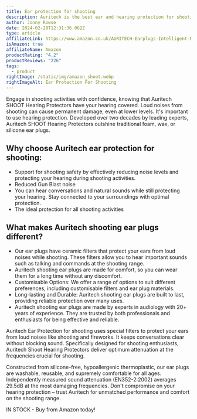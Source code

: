 ```yaml
---
title: Ear protection for shooting
description: Auritech is the best ear and hearing protection for shooting
author: Jonny Rowse
date: 2024-02-28T12:31:36.062Z
type: article
affiliateLink: https://www.amazon.co.uk/AURITECH-Earplugs-Intelligent-Protection-shooting/dp/B06XHK1LVX?maas=maas_adg_F54FC9572F114A1B9F5EB90C2E8D607C_afap_abs&ref_=aa_maas&tag=maas
isAmazon: true
affiliateName: Amazon
productRating: "4.2"
productReviews: "226"
tags:
  - product
rightImage: /static/img/amazon_shoot.webp
rightImageAlt: Ear Protection For Shooting
---
```

Engage in shooting activities with confidence, knowing that Auritech SHOOT Hearing Protectors have your hearing covered. Loud noises from shooting can cause permanent damage, even at lower levels. It's important to use hearing protection. Developed over two decades by leading experts, Auritech SHOOT Hearing Protectors outshine traditional foam, wax, or silicone ear plugs.

## Why choose Auritech ear protection for shooting:

* Support for shooting safety by effectively reducing noise levels and protecting your hearing during shooting activities.
* Reduced Gun Blast noise
* You can hear conversations and natural sounds while still protecting your hearing. Stay connected to your surroundings with optimal protection.
* The ideal protection for all shooting activities

## What makes Auritech shooting ear plugs different?

* Our ear plugs have ceramic filters that protect your ears from loud noises while shooting. These filters allow you to hear important sounds such as talking and commands at the shooting range.
* Auritech shooting ear plugs are made for comfort, so you can wear them for a long time without any discomfort.
* Customisable Options: We offer a range of options to suit different preferences, including customisable filters and ear plug materials.
* Long-lasting and Durable: Auritech shooting ear plugs are built to last, providing reliable protection over many uses.
* Auritech shooting ear plugs are made by experts in audiology with 20+ years of experience. They are trusted by both professionals and enthusiasts for being effective and reliable.

Auritech Ear Protection for shooting uses special filters to protect your ears from loud noises like shooting and fireworks. It keeps conversations clear without blocking sound. Specifically designed for shooting enthusiasts, Auritech Shoot Hearing Protectors deliver optimum attenuation at the frequencies crucial for shooting.

Constructed from silicone-free, hypoallergenic thermoplastic, our ear plugs are washable, reusable, and supremely comfortable for all ages. Independently measured sound attenuation (EN352-2:2002) averages 29.5dB at the most damaging frequencies. Don't compromise on your hearing protection – trust Auritech for unmatched performance and comfort on the shooting range.

IN STOCK - Buy from Amazon today!

